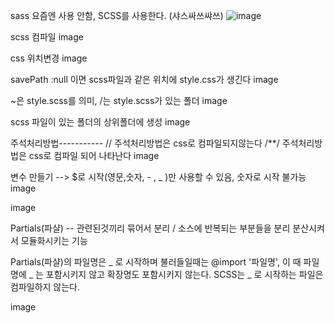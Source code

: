 sass 요즘엔 사용 안함, SCSS를 사용한다. (샤스싸쓰쌰쓰)
![image](https://github.com/minjukimmm/sasss/assets/129017089/e4366bf7-5c74-40f7-a939-e39eceedce7c)

scss 컴파일
image

css 위치변경
image

savePath :null 이면 scss파일과 같은 위치에 style.css가 생긴다
image

~은 style.scss를 의미, /는 style.scss가 있는 폴더
image

scss 파일이 있는 폴더의 상위폴더에 생성
image

주석처리방법-----------
// 주석처리방법은 css로 컴파일되지않는다
/**/ 주석처리방법은 css로 컴파일 되어 나타난다
image

변수 만들기 --> $로 시작(영문,숫자, - , _ )만 사용할 수 있음, 숫자로 시작 불가능
image

image

Partials(파샬)
-- 관련된것끼리 묶어서 분리 / 소스에 반복되는 부분들을 분리 분산시켜서 모듈화시키는 기능

Partials(파샬)의 파일명은 _ 로 시작하며
불러들일때는 @import '파일명', 이 때 파일명에 _ 는 포함시키지 않고 확장명도 포함시키지 않는다.
SCSS는 _ 로 시작하는 파일은 컴파일하지 않는다.

image
